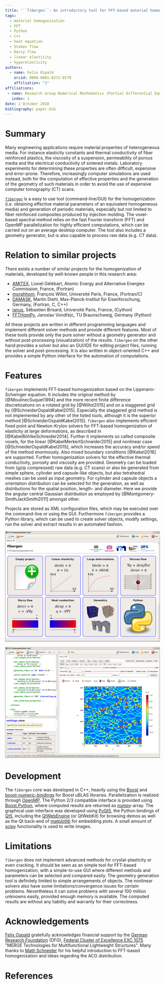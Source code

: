 ```yaml
---
title: '``fibergen``: An introductory tool for FFT-based material homogenization'
tags:
  - material homogenization
  - FFT
  - Python
  - C++
  - heat equation
  - Stokes flow
  - Darcy flow
  - linear elasticity
  - hyperelasticity
authors:
  - name: Felix Ospald
    orcid: 0000-0001-8372-9179
    affiliation: "1"
affiliations:
 - name: Research Group Numerical Mathematics (Partial Differential Equations), Faculty of Mathematics, TU Chemnitz, Chemnitz, Germany
   index: 1
date: 2 October 2018
bibliography: paper.bib
---
```


# Summary

Many engineering applications require material properties of heterogeneous media. For instance elasticity constants and thermal conductivity of fiber reinforced plastics, the viscosity of a suspension, permeability of porous media and the electrical conductivity of sintered metals.
Laboratory experiments for determining these properties are often difficult, expensive and error-prone.
Therefore, increasingly computer simulations are used instead, both for the computation of effective properties and the generation of the geometry of such materials in order to avoid the use of expensive computer tomography (CT) scans.

[``fibergen``](http://fospald.github.io/fibergen/) is a easy to use tool (command-line/GUI) for the homogenization (i.e. obtaining effective material parameters of an equivalent homogeneous media) and generation of periodic materials, especially but not limited to fiber reinforced composites produced by injection molding.
The voxel-based spectral method relies on the fast Fourier transform (FFT) and OpenMP parallelization for highly efficient computations, which can be carried out on an average desktop computer. The tool also includes a geometry generator, but is also capable to process raw data (e.g. CT data).

# Relation to similar projects

There exists a number of similar projects for the homogenization of materials, developed by well-known people in this research area:

* [AMITEX](http://www.maisondelasimulation.fr/projects/amitex/html), Lionel Gélébart, 
Atomic Energy and Alternative Energies Commission, France, (Fortran)
* [morphhom](http://cmm.ensmp.fr/morphhom), François Willot, Université Paris, France, (Fortran/C)
* [DAMASK](http://damask.mpie.de/Documentation/SpectralSolver), Martin Diehl, Max-Planck-Institut für Eisenforschung, Germany, (Fortran, C, C++)
* [janus](http://github.com/sbrisard/janus), Sébastien Brisard, Université Paris, France, (Cython)
* [FFTHomPy](http://github.com/vondrejc/FFTHomPy), Jaroslav Vondřejc, TU Braunschweig, Germany (Python)

All these projects are written in different programming languages and implement different solver methods and provide different features. Most of these tools provide only the pure solver without a geometry generator and without post-processing (visualization) of the results.
``fibergen`` on the other hand provides a solver but also an GUI/IDE for editing project files, running the solver and post-processing.
It is also written in object-oriented C++ and provides a simple Python interface for the automation of computations.

# Features

``fibergen`` implements FFT-based homogenization based on the Lippmann-Schwinger equation.
It includes the original method by [@MoulinecSuquet1994] and the more recent finite difference discretizations on a rotated grid by [@Willot2015] and on a staggered grid by [@SchneiderOspaldKabel2015]. Especially the staggered grid method is not implemented by any other of the listed tools, although it is the superior method [@SchneiderOspaldKabel2015]. ``fibergen`` also implements efficient fixed point and Newton-Krylov solvers for FFT-based homogenization of elasticity at large deformations, as described in [@KabelBöhlkeSchneider2014].
Further it implements so called composite voxels, for the linear [@KabelMerkertSchneider2015] and nonlinear case [@SchneiderOspaldKabel2015], which increases the accuracy and/or speed of the method enormously.
Also mixed boundary conditions [@Kabel2016] are supported.
Further homogenization solvers for the effective thermal conductivity, porosity and viscosity are provided.
Geometry can be loaded from (gzip compressed) raw data (e.g. CT scans) or also be generated from simple sphere, cylinder and capsule-like objects, but also tetrahedral meshes can be used as input geometry.
For cylinder and capsule objects a orientation distribution can be selected for the generation, as well as distributions for the spatial position, length- and diameter.
Here we provide the angular central Gaussian distribution as employed by [@Montgomery-SmithJackSmith2011] amongst other.

Projects are stored as XML configuration files, which may be executed over the command-line or using the GUI.
Furthermore ``fibergen`` provides a Python library, which can be used to create solver objects, modify settings, run the solver and extract results in an automated fashion.

![``fibergen`` GUI, showing the main screen for selecting one of the predefined demos.](../page/images/screenshot_1.png)

![``fibergen`` GUI, showing the project editor on the left and the postprocessing view on the right.](../page/images/screenshot_2.png)

# Development

The ``fibergen`` core was developed in C++, heavily using the [Boost](http://www.boost.org) and [boost-numeric-bindings](http://mathema.tician.de/software/boost-numeric-bindings/) for Boost uBLAS libraries.
Parallelization is realized through [OpenMP](http://www.openmp.org/).
The Python 2/3 compatible interface is provided using [Boost.Python](http://www.boost.org/doc/libs/release/libs/python/), where computed results are returned as [numpy](http://www.numpy.org/)-array.
The graphical user interface was developed using [PyQt5](http://pypi.org/project/PyQt5/), the Python bindings of [Qt5](http://doc.qt.io/qt-5/qt5-intro.html), including the [QtWebEngine](http://doc.qt.io/qt-5.11/qtwebengine-index.html) (or QtWebKit) for browsing demos as well as the Qt back-end of [matplotlib](http://matplotlib.org/) for embedding plots. A small amount of [scipy](http://www.scipy.org/) functionality is used to write images.

# Limitations

``fibergen`` does not implement advanced methods for crystal-plasticity or even cracking.
It should be seen as an simple tool for FFT-based homogenization, with a simple-to-use GUI
where different methods and parameters can be selected and compared easily.
The geometry generation tool is definitely limited to simple arrangements of objects.
The nonlinear solvers also have some limitations/convergence issues for certain problems.
Nevertheless it can solve problems with several 100 million unknowns easily, provided enough memory is available.
The computed results are without any liability and warranty for their correctness.

# Acknowledgements

[Felix Ospald](http://www.tu-chemnitz.de/mathematik/part_dgl/people/ospald) gratefully acknowledges financial support by the [German Research Foundation](http://www.dfg.de/en/) (DFG), [Federal Cluster of Excellence EXC 1075](http://www.tu-chemnitz.de/MERGE/) "MERGE Technologies for Multifunctional Lightweight Structures". Many thanks to [Matti Schneider](http://www.itm.kit.edu/cm/287_3957.php) for his helpful introduction to FFT-based homogenization and ideas regarding the ACG distribution.

# References

